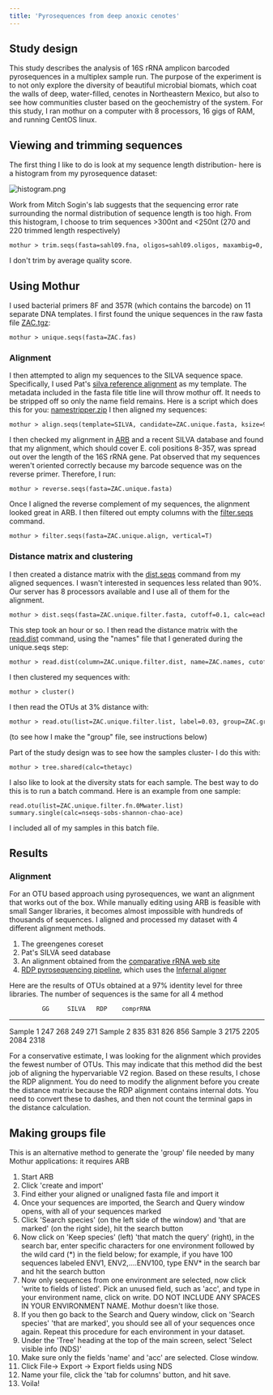 ```yaml
---
title: 'Pyrosequences from deep anoxic cenotes'
---
```

## Study design

This study describes the analysis of 16S rRNA amplicon barcoded
pyrosequences in a multiplex sample run. The purpose of the experiment
is to not only explore the diversity of beautiful microbial biomats,
which coat the walls of deep, water-filled, cenotes in Northeastern
Mexico, but also to see how communities cluster based on the
geochemistry of the system. For this study, I ran mothur on a computer
with 8 processors, 16 gigs of RAM, and running CentOS linux.

## Viewing and trimming sequences

The first thing I like to do is look at my sequence length distribution-
here is a histogram from my pyrosequence dataset:

![](histogram.png "histogram.png")

Work from Mitch Sogin\'s lab suggests that the sequencing error rate
surrounding the normal distribution of sequence length is too high. From
this histogram, I choose to trim sequences \>300nt and \<250nt (270 and
220 trimmed length respectively)

    mothur > trim.seqs(fasta=sahl09.fna, oligos=sahl09.oligos, maxambig=0, minlength=220, maxlength=270, allfiles=T, maxhomop=10)

I don\'t trim by average quality score.

## Using Mothur

I used bacterial primers 8F and 357R (which contains the barcode) on 11
separate DNA templates. I first found the unique sequences in the raw
fasta file [ ZAC.tgz](Media:ZAC.tgz):

    mothur > unique.seqs(fasta=ZAC.fas)

### Alignment

I then attempted to align my sequences to the SILVA sequence space.
Specifically, I used Pat\'s [ silva reference
alignment](Media:silva.alignment.zip) as my template. The
metadata included in the fasta file title line will throw mothur off. It
needs to be stripped off so only the name field remains. Here is a
script which does this for you: [
namestripper.zip](Media:Namestripper.zip) I then aligned my
sequences:

    mothur > align.seqs(template=SILVA, candidate=ZAC.unique.fasta, ksize=9, processors=8)

I then checked my alignment in [ARB](http://www.arb-home.de/) and a
recent SILVA database and found that my alignment, which should cover E.
coli positions 8-357, was spread out over the length of the 16S rRNA
gene. Pat observed that my sequences weren\'t oriented correctly because
my barcode sequence was on the reverse primer. Therefore, I run:

    mothur > reverse.seqs(fasta=ZAC.unique.fasta)

Once I aligned the reverse complement of my sequences, the alignment
looked great in ARB. I then filtered out empty columns with the
[filter.seqs](filter.seqs) command.

    mothur > filter.seqs(fasta=ZAC.unique.align, vertical=T)

### Distance matrix and clustering

I then created a distance matrix with the
[dist.seqs](dist.seqs) command from my aligned sequences. I
wasn\'t interested in sequences less related than 90%. Our server has 8
processors available and I use all of them for the alignment.

    mothur > dist.seqs(fasta=ZAC.unique.filter.fasta, cutoff=0.1, calc=eachgap, processors=8)

This step took an hour or so. I then read the distance matrix with the
[read.dist](read.dist) command, using the \"names\" file that
I generated during the unique.seqs step:

    mothur > read.dist(column=ZAC.unique.filter.dist, name=ZAC.names, cutoff=0.1)

I then clustered my sequences with:

    mothur > cluster()

I then read the OTUs at 3% distance with:

    mothur > read.otu(list=ZAC.unique.filter.list, label=0.03, group=ZAC.groups)

(to see how I make the \"group\" file, see instructions below)

Part of the study design was to see how the samples cluster- I do this
with:

    mothur > tree.shared(calc=thetayc)

I also like to look at the diversity stats for each sample. The best way
to do this is to run a batch command. Here is an example from one
sample:

    read.otu(list=ZAC.unique.filter.fn.0Mwater.list)
    summary.single(calc=nseqs-sobs-shannon-chao-ace)

I included all of my samples in this batch file.

## Results

### Alignment

For an OTU based approach using pyrosequences, we want an alignment that
works out of the box. While manually editing using ARB is feasible with
small Sanger libraries, it becomes almost impossible with hundreds of
thousands of sequences. I aligned and processed my dataset with 4
different alignment methods.

1.  The greengenes coreset
2.  Pat\'s SILVA seed database
3.  An alignment obtained from the [comparative rRNA web
    site](http://www.rna.ccbb.utexas.edu/)
4.  [RDP pyrosequencing pipeline](http://pyro.cme.msu.edu/), which uses
    the [Infernal aligner](http://infernal.janelia.org/)

Here are the results of OTUs obtained at a 97% identity level for three
libraries. The number of sequences is the same for all 4 method

             GG     SILVA   RDP    comprRNA
  ---------- ------ ------- ------ ----------
  Sample 1   247    268     249    271
  Sample 2   835    831     826    856
  Sample 3   2175   2205    2084   2318

For a conservative estimate, I was looking for the alignment which
provides the fewest number of OTUs. This may indicate that this method
did the best job of aligning the hypervariable V2 region. Based on these
results, I chose the RDP alignment. You do need to modify the alignment
before you create the distance matrix because the RDP alignment contains
internal dots. You need to convert these to dashes, and then not count
the terminal gaps in the distance calculation.

## Making groups file

This is an alternative method to generate the \'group\' file needed by
many Mothur applications: it requires ARB

1.  Start ARB
2.  Click \'create and import\'
3.  Find either your aligned or unaligned fasta file and import it
4.  Once your sequences are imported, the Search and Query window opens,
    with all of your sequences marked
5.  Click \'Search species\' (on the left side of the window) and \'that
    are marked\' (on the right side), hit the search button
6.  Now click on \'Keep species\' (left) \'that match the query\'
    (right), in the search bar, enter specific characters for one
    environment followed by the wild card (\*) in the field below; for
    example, if you have 100 sequences labeled ENV1, ENV2,\....ENV100,
    type ENV\* in the search bar and hit the search button
7.  Now only sequences from one environment are selected, now click
    \'write to fields of listed\'. Pick an unused field, such as
    \'acc\', and type in your environment name, click on write. DO NOT
    INCLUDE ANY SPACES IN YOUR ENVIRONMENT NAME. Mothur doesn\'t like
    those.
8.  If you then go back to the Search and Query window, click on
    \'Search species\' \'that are marked\', you should see all of your
    sequences once again. Repeat this procedure for each environment in
    your dataset.
9.  Under the \'Tree\' heading at the top of the main screen, select
    \'Select visible info (NDS)\'
10. Make sure only the fields \'name\' and \'acc\' are selected. Close
    window.
11. Click File-\> Export -\> Export fields using NDS
12. Name your file, click the \'tab for columns\' button, and hit save.
13. Voila!
